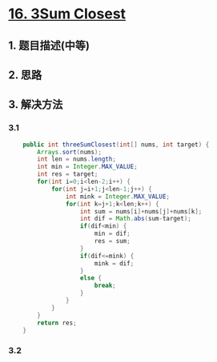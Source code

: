 # [16. 3Sum Closest](https://leetcode-cn.com/problems/3sum-closest/)

## 1. 题目描述(中等)


## 2. 思路

## 3. 解决方法

### 3.1



```java
    public int threeSumClosest(int[] nums, int target) {
        Arrays.sort(nums);
        int len = nums.length;
        int min = Integer.MAX_VALUE;
        int res = target;
        for(int i=0;i<len-2;i++) {
        	for(int j=i+1;j<len-1;j++) {
        		int mink = Integer.MAX_VALUE;
        		for(int k=j+1;k<len;k++) {
        			int sum = nums[i]+nums[j]+nums[k];
        			int dif = Math.abs(sum-target);
        			if(dif<min) {
        				min = dif;
        				res = sum;
        			}
        			if(dif<=mink) {
        				mink = dif;
        			}
        			else {
        				break;
        			}
        		}
        	}
        }
        return res;
    }
```



### 3.2

